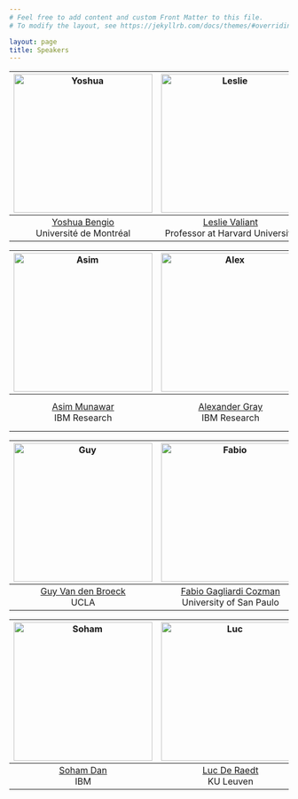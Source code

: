 ```yaml
---
# Feel free to add content and custom Front Matter to this file.
# To modify the layout, see https://jekyllrb.com/docs/themes/#overriding-theme-defaults

layout: page
title: Speakers
---
```



<img src="https://yoshuabengio.org/wp-content/uploads/2021/12/1.BENGIO_Yoshua_credit_Camille-Gladu-Drouin_dec2019-1-1-768x512.jpg" alt="Yoshua" width="250"/>|  <img src="https://people.seas.harvard.edu/~valiant/1.jpg" alt="Leslie" width="250"/> |  <img src="https://ml.unife.it/wp-content/uploads/2019/05/fabrizio.riguzzi500-e1558077965634.png" alt="Benjamin" width="250"/> |
:---------------:|:---------------:|:-------------:
[Yoshua Bengio](https://yoshuabengio.org/)<br>Université de Montréal | [Leslie Valiant](https://people.seas.harvard.edu/~valiant/)<br>Professor at Harvard University | [Fabrizio Riguzzi](https://ml.unife.it/fabrizio-riguzzi/)<br>University of Ferrara


<img src="https://kbrl.github.io/img/asim.jpg" alt="Asim" width="250"/>|  <img src="https://cs.uchicago.edu/wp-content/uploads/2019/10/gray_alex_0319_033-panel_cut_lower-250x250.jpg" alt="Alex" width="250"/> |  <img src="https://benjamingrosof.com/wp-content/uploads/2013/05/photo-Grosof-201305.jpg" alt="Benjamin" width="250"/> |
:---------------:|:---------------:|:-------------:
[Asim Munawar](https://researcher.draco.res.ibm.com/researcher/view.php?person=ibm-asim)<br>IBM Research | [Alexander Gray](https://research.gatech.edu/data/seminar-series/alexander-gray)<br>IBM Research | [Benjamin Grosof](https://benjamingrosof.com/)<br>AI Software Technology Innovator and Leader


<img src="https://web.cs.ucla.edu/~guyvdb/img/photo.jpg" alt="Guy" width="250"/>|  <img src="http://sites.poli.usp.br/p/fabio.cozman/img/profile-pic-02.png" alt="Fabio" width="250"/> |  <img src="https://pbs.twimg.com/profile_images/716099845224861696/xVk9MoCM_400x400.jpg" alt="Naoki" width="250"/> |
:---------------:|:---------------:|:-------------:
[Guy Van den Broeck](https://web.cs.ucla.edu/~guyvdb/)<br>UCLA | [Fabio Gagliardi Cozman](http://sites.poli.usp.br/p/fabio.cozman/)<br>University of San Paulo | [Naoki Abe](https://researcher.watson.ibm.com/researcher/view.php?person=us-nabe)<br>IBM


<img src="https://scholar.googleusercontent.com/citations?view_op=medium_photo&user=nOsmu8UAAAAJ&citpid=7" alt="Soham" width="250"/>|  <img src="https://wms.cs.kuleuven.be/people/lucderaedt/luc-de-raedt.jpg/image" alt="Luc" width="250"/> |  <img src="https://media.licdn.com/dms/image/C4E03AQGoyK6hAguS2A/profile-displayphoto-shrink_800_800/0/1517728473291?e=1696464000&v=beta&t=jzSN7lpkTY8oFao0T0vBqxgYu_8AwKY330FSJe_j3Jo" alt="Parikshit" width="250"/> |
:---------------:|:---------------:|:-------------:
[Soham Dan](https://scholar.google.com/citations?user=nOsmu8UAAAAJ&hl=en)<br>IBM | [Luc De Raedt](https://wms.cs.kuleuven.be/people/lucderaedt)<br>KU Leuven | [Parikshit Ram](https://www.linkedin.com/in/parikshit-ram-4861325/)<br>IBM
